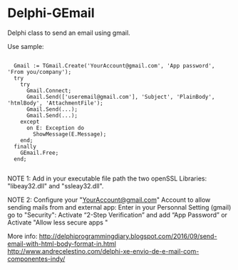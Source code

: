 # Delphi-GEmail
Delphi class to send an email using gmail.

 Use sample:

````Delphi

  Gmail := TGmail.Create('YourAccount@gmail.com', 'App password', 'From you/company');
  try
    try
      Gmail.Connect;
      Gmail.Send(['useremail@gmail.com'], 'Subject', 'PlainBody', 'htmlBody', 'AttachmentFile');
      Gmail.Send(...);
      Gmail.Send(...);
    except
      on E: Exception do
        ShowMessage(E.Message);
    end;
  finally
    GEmail.Free;
  end;
  
````

NOTE 1: Add in your executable file path the two openSSL Libraries:  "libeay32.dll"  and  "ssleay32.dll".

NOTE 2: Configure your "YourAccount@gmail.com" Account to allow sending mails from and external app:  Enter in your Personnal Setting (gmail) go to "Security": Activate “2-Step Verification” and add “App Password” or Activate "Allow less secure apps "


More info:
  http://delphiprogrammingdiary.blogspot.com/2016/09/send-email-with-html-body-format-in.html
  http://www.andrecelestino.com/delphi-xe-envio-de-e-mail-com-componentes-indy/

